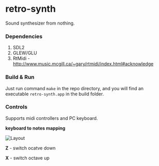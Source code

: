 # retro-synth

Sound synthesizer from nothing.

### Dependencies
1. SDL2
2. GLEW/GLU
4. RtMidi - http://www.music.mcgill.ca/~gary/rtmidi/index.html#acknowledge

### Build & Run
Just run command `make` in the repo directory, and you will find an executable `retro-synth.app` in the build folder.

### Controls

Supports midi controllers and PC keyboard.

**keyboard to notes mapping**

![Layout](./images/layout.png)

**Z** - switch ocatve down

**X** - switch octave up
